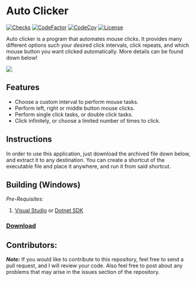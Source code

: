 # Auto Clicker
[![Checks](https://img.shields.io/github/check-runs/Iswenzz/AutoClicker/master?logo=github)](https://github.com/Iswenzz/AutoClicker/actions)
[![CodeFactor](https://img.shields.io/codefactor/grade/github/Iswenzz/AutoClicker?label=codefactor&logo=codefactor)](https://www.codefactor.io/repository/github/iswenzz/AutoClicker)
[![CodeCov](https://img.shields.io/codecov/c/github/Iswenzz/AutoClicker?label=codecov&logo=codecov)](https://codecov.io/gh/Iswenzz/AutoClicker)
[![License](https://img.shields.io/github/license/Iswenzz/AutoClicker?color=blue&logo=gitbook&logoColor=white)](https://github.com/Iswenzz/AutoClicker/blob/master/LICENSE)

Auto clicker is a program that automates mouse clicks. It provides many different options such your desired click intervals, click repeats, and which mouse button you want
clicked automatically. More details can be found down below!

![](https://i.imgur.com/Iquu9dr.png)

## Features
* Choose a custom interval to perform mouse tasks.
* Perform left, right or middle button mouse clicks.
* Perform single click tasks, or double click tasks.
* Click infinitely, or choose a limited number of times to click.

## Instructions
In order to use this application, just download the archived file down below, and extract it to any destination. You can create a shortcut of the executable file and place it anywhere, and run it from said shortcut.

## Building (Windows)
_Pre-Requisites:_
1. [Visual Studio](https://visualstudio.microsoft.com/) or [Dotnet SDK](https://dotnet.microsoft.com/download)

### [Download](https://github.com/Iswenzz/AutoClicker/releases)

## Contributors:
***Note:*** If you would like to contribute to this repository, feel free to send a pull request, and I will review your code. Also feel free to post about any problems that may arise in the issues section of the repository.
